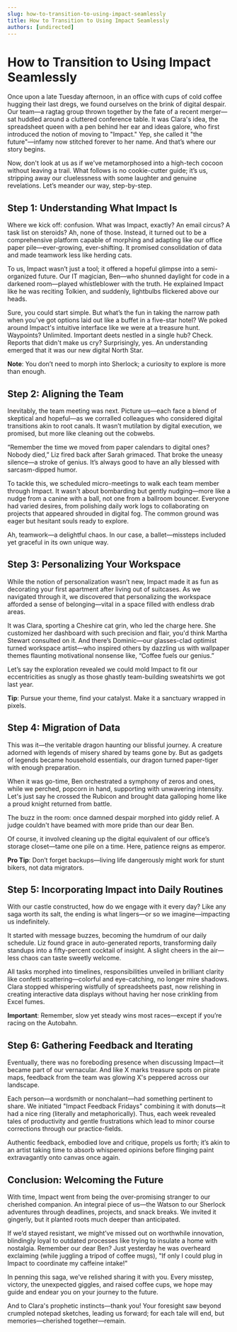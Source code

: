 ```yaml
---
slug: how-to-transition-to-using-impact-seamlessly
title: How to Transition to Using Impact Seamlessly
authors: [undirected]
---
```



# How to Transition to Using Impact Seamlessly

Once upon a late Tuesday afternoon, in an office with cups of cold coffee hugging their last dregs, we found ourselves on the brink of digital despair. Our team—a ragtag group thrown together by the fate of a recent merger—sat huddled around a cluttered conference table. It was Clara's idea, the spreadsheet queen with a pen behind her ear and ideas galore, who first introduced the notion of moving to "Impact." Yep, she called it "the future"—infamy now stitched forever to her name. And that’s where our story begins.

Now, don't look at us as if we've metamorphosed into a high-tech cocoon without leaving a trail. What follows is no cookie-cutter guide; it’s us, stripping away our cluelessness with some laughter and genuine revelations. Let’s meander our way, step-by-step.

## Step 1: Understanding What Impact Is

Where we kick off: confusion. What was Impact, exactly? An email circus? A task list on steroids? Ah, none of those. Instead, it turned out to be a comprehensive platform capable of morphing and adapting like our office paper pile—ever-growing, ever-shifting. It promised consolidation of data and made teamwork less like herding cats.

To us, Impact wasn’t just a tool; it offered a hopeful glimpse into a semi-organized future. Our IT magician, Ben—who shunned daylight for code in a darkened room—played whistleblower with the truth. He explained Impact like he was reciting Tolkien, and suddenly, lightbulbs flickered above our heads.

Sure, you could start simple. But what’s the fun in taking the narrow path when you’ve got options laid out like a buffet in a five-star hotel? We poked around Impact's intuitive interface like we were at a treasure hunt. Waypoints? Unlimited. Important deets nestled in a single hub? Check. Reports that didn't make us cry? Surprisingly, yes. An understanding emerged that it was our new digital North Star.

**Note**: You don’t need to morph into Sherlock; a curiosity to explore is more than enough.

## Step 2: Aligning the Team

Inevitably, the team meeting was next. Picture us—each face a blend of skeptical and hopeful—as we corralled colleagues who considered digital transitions akin to root canals. It wasn’t mutilation by digital execution, we promised, but more like cleaning out the cobwebs.

“Remember the time we moved from paper calendars to digital ones? Nobody died,” Liz fired back after Sarah grimaced. That broke the uneasy silence—a stroke of genius. It’s always good to have an ally blessed with sarcasm-dipped humor.

To tackle this, we scheduled micro-meetings to walk each team member through Impact. It wasn't about bombarding but gently nudging—more like a nudge from a canine with a ball, not one from a ballroom bouncer. Everyone had varied desires, from polishing daily work logs to collaborating on projects that appeared shrouded in digital fog. The common ground was eager but hesitant souls ready to explore.

Ah, teamwork—a delightful chaos. In our case, a ballet—missteps included yet graceful in its own unique way.

## Step 3: Personalizing Your Workspace

While the notion of personalization wasn’t new, Impact made it as fun as decorating your first apartment after living out of suitcases. As we navigated through it, we discovered that personalizing the workspace afforded a sense of belonging—vital in a space filled with endless drab areas.

It was Clara, sporting a Cheshire cat grin, who led the charge here. She customized her dashboard with such precision and flair, you'd think Martha Stewart consulted on it. And there’s Dominic—our glasses-clad optimist turned workspace artist—who inspired others by dazzling us with wallpaper themes flaunting motivational nonsense like, “Coffee fuels our genius.”

Let’s say the exploration revealed we could mold Impact to fit our eccentricities as snugly as those ghastly team-building sweatshirts we got last year. 

**Tip**: Pursue your theme, find your catalyst. Make it a sanctuary wrapped in pixels. 

## Step 4: Migration of Data 

This was it—the veritable dragon haunting our blissful journey. A creature adorned with legends of misery shared by teams gone by. But as gadgets of legends became household essentials, our dragon turned paper-tiger with enough preparation.

When it was go-time, Ben orchestrated a symphony of zeros and ones, while we perched, popcorn in hand, supporting with unwavering intensity. Let's just say he crossed the Rubicon and brought data galloping home like a proud knight returned from battle.

The buzz in the room: once damned despair morphed into giddy relief. A judge couldn't have beamed with more pride than our dear Ben.

Of course, it involved cleaning up the digital equivalent of our office’s storage closet—tame one pile on a time. Here, patience reigns as emperor.

**Pro Tip**: Don’t forget backups—living life dangerously might work for stunt bikers, not data migrators. 

## Step 5: Incorporating Impact into Daily Routines

With our castle constructed, how do we engage with it every day? Like any saga worth its salt, the ending is what lingers—or so we imagine—impacting us indefinitely. 

It started with message buzzes, becoming the humdrum of our daily schedule. Liz found grace in auto-generated reports, transforming daily standups into a fifty-percent cocktail of insight. A slight cheers in the air—less chaos can taste sweetly welcome.

All tasks morphed into timelines, responsibilities unveiled in brilliant clarity like confetti scattering—colorful and eye-catching, no longer mire shadows. Clara stopped whispering wistfully of spreadsheets past, now relishing in creating interactive data displays without having her nose crinkling from Excel fumes.

**Important**: Remember, slow yet steady wins most races—except if you’re racing on the Autobahn.

## Step 6: Gathering Feedback and Iterating

Eventually, there was no foreboding presence when discussing Impact—it became part of our vernacular. And like X marks treasure spots on pirate maps, feedback from the team was glowing X's peppered across our landscape.

Each person—a wordsmith or nonchalant—had something pertinent to share. We initiated "Impact Feedback Fridays" combining it with donuts—it had a nice ring (literally and metaphorically). Thus, each week revealed tales of productivity and gentle frustrations which lead to minor course corrections through our practice-fields.

Authentic feedback, embodied love and critique, propels us forth; it’s akin to an artist taking time to absorb whispered opinions before flinging paint extravagantly onto canvas once again.

## Conclusion: Welcoming the Future

With time, Impact went from being the over-promising stranger to our cherished companion. An integral piece of us—the Watson to our Sherlock adventures through deadlines, projects, and snack breaks. We invited it gingerly, but it planted roots much deeper than anticipated.

If we’d stayed resistant, we might’ve missed out on worthwhile innovation, blindingly loyal to outdated processes like trying to insulate a home with nostalgia. Remember our dear Ben? Just yesterday he was overheard exclaiming (while juggling a tripod of coffee mugs), "If only I could plug in Impact to coordinate my caffeine intake!"

In penning this saga, we've relished sharing it with you. Every misstep, victory, the unexpected giggles, and raised coffee cups, we hope may guide and endear you on your journey to the future.

And to Clara's prophetic instincts—thank you! Your foresight saw beyond crumpled notepad sketches, leading us forward; for each tale will end, but memories—cherished together—remain.